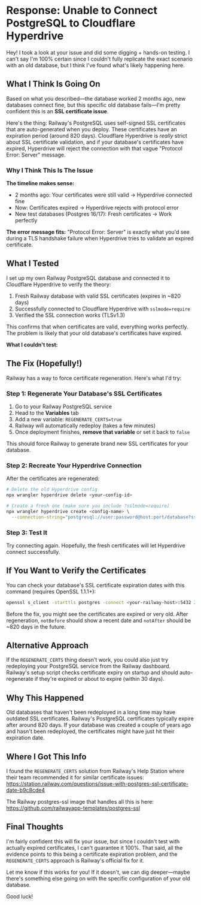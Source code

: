 # Response: Unable to Connect PostgreSQL to Cloudflare Hyperdrive

Hey! I took a look at your issue and did some digging + hands-on testing. I can't say I'm 100% certain since I couldn't fully replicate the exact scenario with an old database, but I think I've found what's likely happening here.

## What I Think Is Going On

Based on what you described—the database worked 2 months ago, new databases connect fine, but this specific old database fails—I'm pretty confident this is an **SSL certificate issue**.

Here's the thing: Railway's PostgreSQL uses self-signed SSL certificates that are auto-generated when you deploy. These certificates have an expiration period (around 820 days). Cloudflare Hyperdrive is *really* strict about SSL certificate validation, and if your database's certificates have expired, Hyperdrive will reject the connection with that vague "Protocol Error: Server" message.

### Why I Think This Is The Issue

**The timeline makes sense:**
- 2 months ago: Your certificates were still valid → Hyperdrive connected fine
- Now: Certificates expired → Hyperdrive rejects with protocol error
- New test databases (Postgres 16/17): Fresh certificates → Work perfectly

**The error message fits:**
"Protocol Error: Server" is exactly what you'd see during a TLS handshake failure when Hyperdrive tries to validate an expired certificate.

## What I Tested

I set up my own Railway PostgreSQL database and connected it to Cloudflare Hyperdrive to verify the theory:

1. Fresh Railway database with valid SSL certificates (expires in ~820 days)
2. Successfully connected to Cloudflare Hyperdrive with `sslmode=require`
3. Verified the SSL connection works (TLSv1.3)

This confirms that when certificates are valid, everything works perfectly. The problem is likely that your old database's certificates have expired.

**What I couldn't test:**  

## The Fix (Hopefully!)

Railway has a way to force certificate regeneration. Here's what I'd try:

### Step 1: Regenerate Your Database's SSL Certificates

1. Go to your Railway PostgreSQL service
2. Head to the **Variables** tab
3. Add a new variable: `REGENERATE_CERTS=true`
4. Railway will automatically redeploy (takes a few minutes)
5. Once deployment finishes, **remove that variable** or set it back to `false`

This should force Railway to generate brand new SSL certificates for your database.

### Step 2: Recreate Your Hyperdrive Connection

After the certificates are regenerated:

```bash
# Delete the old Hyperdrive config
npx wrangler hyperdrive delete <your-config-id>

# Create a fresh one (make sure you include ?sslmode=require)
npx wrangler hyperdrive create <config-name> \
  --connection-string="postgresql://user:password@host:port/database?sslmode=require"
```

### Step 3: Test It

Try connecting again. Hopefully, the fresh certificates will let Hyperdrive connect successfully.

## If You Want to Verify the Certificates

You can check your database's SSL certificate expiration dates with this command (requires OpenSSL 1.1.1+):

```bash
openssl s_client -starttls postgres -connect <your-railway-host>:5432 2>/dev/null | openssl x509 -noout -dates
```

Before the fix, you might see the certificates are expired or very old. After regeneration, `notBefore` should show a recent date and `notAfter` should be ~820 days in the future.

## Alternative Approach

If the `REGENERATE_CERTS` thing doesn't work, you could also just try redeploying your PostgreSQL service from the Railway dashboard. Railway's setup script checks certificate expiry on startup and should auto-regenerate if they're expired or about to expire (within 30 days).

## Why This Happened

Old databases that haven't been redeployed in a long time may have outdated SSL certificates. Railway's PostgreSQL certificates typically expire after around 820 days. If your database was created a couple of years ago and hasn't been redeployed, the certificates might have just hit their expiration date.

## Where I Got This Info

I found the `REGENERATE_CERTS` solution from Railway's Help Station where their team recommended it for similar certificate issues: https://station.railway.com/questions/issue-with-postgres-ssl-certificate-date-b9c8cde4

The Railway postgres-ssl image that handles all this is here: https://github.com/railwayapp-templates/postgres-ssl

## Final Thoughts

I'm fairly confident this will fix your issue, but since I couldn't test with actually expired certificates, I can't guarantee it 100%. That said, all the evidence points to this being a certificate expiration problem, and the `REGENERATE_CERTS` approach is Railway's official fix for it.

Let me know if this works for you! If it doesn't, we can dig deeper—maybe there's something else going on with the specific configuration of your old database.

Good luck! 
